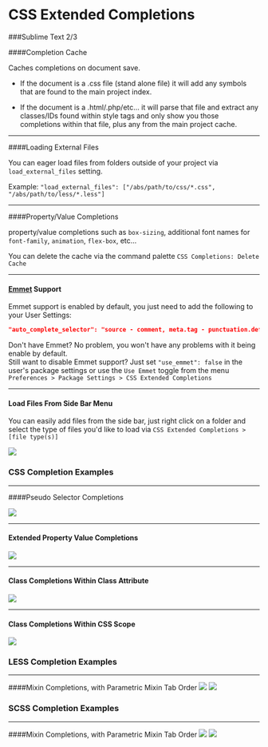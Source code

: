 CSS Extended Completions
===================

###Sublime Text 2/3


####Completion Cache

Caches completions on document save.

* If the document is a .css file (stand alone file) it will add any symbols that are found to the main project index.

* If the document is a .html/.php/etc... it will parse that file and extract any classes/IDs found within style tags and only show you those completions within that file, plus any from the main project cache.

----

####Loading External Files

You can eager load files from folders outside of your project via `load_external_files` setting.

Example: `"load_external_files": ["/abs/path/to/css/*.css", "/abs/path/to/less/*.less"]`

----

####Property/Value Completions

property/value completions such as `box-sizing`, additional font names for `font-family`, `animation`, `flex-box`, etc...

You can delete the cache via the command palette `CSS Completions: Delete Cache`

----

#### [Emmet](http://emmet.io) Support

Emmet support is enabled by default, you just need to add the following to your User Settings:

```json
"auto_complete_selector": "source - comment, meta.tag - punctuation.definition.tag.begin, text.html.basic"
```

Don't have Emmet? No problem, you won't have any problems with it being enable by default.  
Still want to disable Emmet support? Just set `"use_emmet": false` in the user's package settings or use the `Use Emmet` toggle from the menu `Preferences > Package Settings > CSS Extended Completions`

----

#### Load Files From Side Bar Menu

You can easily add files from the side bar, just right click on a folder and select the type of files you'd like to load via `CSS Extended Completions > [file type(s)]`

![](https://dl.dropboxusercontent.com/u/4790638/images/ST-load-files-from-side-bar.png)

### CSS Completion Examples
----
####Pseudo Selector Completions

![](https://dl.dropboxusercontent.com/u/4790638/images/ST-pseudo-selector.png)

----
#### Extended Property Value Completions

![](https://dl.dropboxusercontent.com/u/4790638/images/ST-extended-css-property-values-2.png)

----
#### Class Completions Within Class Attribute
![](https://dl.dropboxusercontent.com/u/4790638/images/ST-class-completion-in-class-attribute-2.png)

----
#### Class Completions Within CSS Scope
![](https://dl.dropboxusercontent.com/u/4790638/images/ST-class-completion-in-css.png)

### LESS Completion Examples
----
####Mixin Completions, with Parametric Mixin Tab Order
![](https://dl.dropboxusercontent.com/u/4790638/images/ST-LESS-mixin-completions.png)
![](https://dl.dropboxusercontent.com/u/4790638/images/ST-LESS-mixin-completions-with-snippet-tabbing.png)

### SCSS Completion Examples
----
####Mixin Completions, with Parametric Mixin Tab Order
![](https://dl.dropboxusercontent.com/u/4790638/images/ST-SCSS-mixin-completions.png)
![](https://dl.dropboxusercontent.com/u/4790638/images/ST-SCSS-mixin-completions-with-snippet-tabbing.png)


